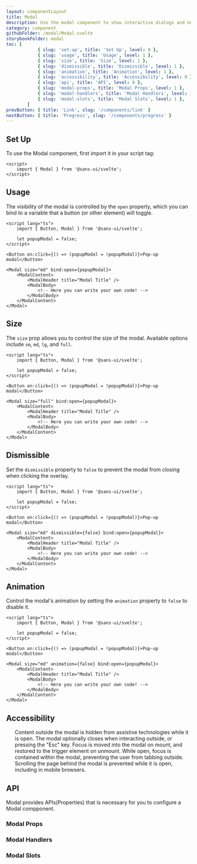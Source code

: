```yaml
---
layout: componentLayout
title: Modal
description: Use the modal component to show interactive dialogs and notifications to your website users available in multiple sizes, colors, and styles.
category: component
githubFolder: /modal/Modal.svelte
storybookFolder: modal
toc: [
			{ slug: 'set-up', title: 'Set Up', level: 0 },
			{ slug: 'usage', title: 'Usage', level: 1 },
			{ slug: 'size', title: 'Size', level: 1 },
			{ slug: 'dismissible', title: 'Dismissible', level: 1 },
			{ slug: 'animation', title: 'Animation', level: 1 },
			{ slug: 'accessibility', title: 'Accessibility', level: 0 },
			{ slug: 'api', title: 'API', level: 0 },
			{ slug: 'modal-props', title: 'Modal Props', level: 1 },
			{ slug: 'modal-handlers', title: 'Modal Handlers', level: 1 },
			{ slug: 'modal-slots', title: 'Modal Slots', level: 1 },
		]
prevButton: { title: 'Link', slug: '/components/link' }
nextButton: { title: 'Progress', slug: '/components/progress' }
---
```


<script>
	import { Button, Modal } from '$lib';
	import { PropertyTable, SlotTable, HandlerTable, CodeBlockWrapper, AccessibilityListItem }from "../../../mdsvex/components/index.ts"
	import ModalTemplate from "../../../../stories/modal/templates/ModalTemplate.svelte"
	import * as Component from "../../../mdsvex/+layout.svelte"
	import { modalProps, modalHandlers, modalSlots } from "./modal-props.ts"

</script>

## Set Up

To use the Modal component, first import it in your script tag:

<CodeBlockWrapper>

```svelte
<script>
	import { Modal } from '@sans-ui/svelte';
</script>
```

</CodeBlockWrapper>

## Usage

The visibility of the modal is controlled by the `open` property, which you can bind to a variable that a button (or other element) will toggle.

<ModalTemplate size="md" title="Modal Title" />

<CodeBlockWrapper>

```svelte
<script lang="ts">
	import { Button, Modal } from '@sans-ui/svelte';

	let popupModal = false;
</script>

<Button on:click={() => (popupModal = !popupModal)}>Pop-up modal</Button>

<Modal size="md" bind:open={popupModal}>
	<ModalContent>
		<ModalHeader title="Modal Title" />
		<ModalBody>
			<!-- Here you can write your own code! -->
		</ModalBody>
	</ModalContent>
</Modal>
```

</CodeBlockWrapper>

## Size

The `size` prop allows you to control the size of the modal. Available options include `sm`, `md`, `lg`, and `full`.

<ModalTemplate size="sm" title="Modal Title" triggerTitle="Modal sm" />
<ModalTemplate size="md" title="Modal Title" triggerTitle="Modal md"/>
<ModalTemplate size="lg" title="Modal Title" triggerTitle="Modal lg"/>
<ModalTemplate size="full" title="Modal Title" triggerTitle="Modal full"/>

<CodeBlockWrapper>

```svelte
<script lang="ts">
	import { Button, Modal } from '@sans-ui/svelte';

	let popupModal = false;
</script>

<Button on:click={() => (popupModal = !popupModal)}>Pop-up modal</Button>

<Modal size="full" bind:open={popupModal}>
	<ModalContent>
		<ModalHeader title="Modal Title" />
		<ModalBody>
			<!-- Here you can write your own code! -->
		</ModalBody>
	</ModalContent>
</Modal>
```

</CodeBlockWrapper>

## Dismissible

Set the `dismissible` property to `false` to prevent the modal from closing when clicking the overlay.

<ModalTemplate size="md" title="Modal Title" dismissible={false} />

<CodeBlockWrapper>

```svelte
<script lang="ts">
	import { Button, Modal } from '@sans-ui/svelte';

	let popupModal = false;
</script>

<Button on:click={() => (popupModal = !popupModal)}>Pop-up modal</Button>

<Modal size="md" dismissible={false} bind:open={popupModal}>
	<ModalContent>
		<ModalHeader title="Modal Title" />
		<ModalBody>
			<!-- Here you can write your own code! -->
		</ModalBody>
	</ModalContent>
</Modal>
```

</CodeBlockWrapper>

## Animation

Control the modal's animation by setting the `animation` property to `false` to disable it.

<ModalTemplate size="md" title="Modal Title" animation={false} />

<CodeBlockWrapper>

```svelte
<script lang="ts">
	import { Button, Modal } from '@sans-ui/svelte';

	let popupModal = false;
</script>

<Button on:click={() => (popupModal = !popupModal)}>Pop-up modal</Button>

<Modal size="md" animation={false} bind:open={popupModal}>
	<ModalContent>
		<ModalHeader title="Modal Title" />
		<ModalBody>
			<!-- Here you can write your own code! -->
		</ModalBody>
	</ModalContent>
</Modal>
```

</CodeBlockWrapper>

## Accessibility

<ul class="flex flex-col gap-3 ml-10 mt-4">
	<AccessibilityListItem>Content outside the modal is hidden from assistive technologies while it is open.</AccessibilityListItem>
	<AccessibilityListItem>The modal optionally closes when interacting outside, or pressing the "Esc" key.</AccessibilityListItem>
	<AccessibilityListItem>Focus is moved into the modal on mount, and restored to the trigger element on unmount.</AccessibilityListItem>
	<AccessibilityListItem>While open, focus is contained within the modal, preventing the user from tabbing outside.</AccessibilityListItem>
	<AccessibilityListItem>Scrolling the page behind the modal is prevented while it is open, including in mobile browsers.</AccessibilityListItem>
</ul>

## API

Modal provides APIs(Properties) that is necessary for you to configure a Modal compponent.

### Modal Props

<PropertyTable properties={modalProps} />

### Modal Handlers

<HandlerTable handlers={modalHandlers} />

### Modal Slots

<SlotTable slots={modalSlots} />
